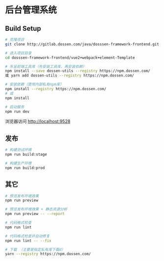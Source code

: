 # 后台管理系统

## Build Setup

```bash
# 克隆项目
git clone http://gitlab.dossen.com/java/dosssen-framework-frontend.git

# 进入项目目录
cd dosssen-framework-frontend/vue2+webpack+element-Template

# 东呈前端工具库（先安装工具库，再安装依赖）
npm install --save dossen-utils --registry https://npm.dossen.com/
或 yarn add dossen-utils --registry https://npm.dossen.com/

# 安装依赖（使用内部私有npm库）
npm install --registry https://npm.dossen.com/
# 或
npm install

# 启动服务
npm run dev
```

浏览器访问 [http://localhost:9528](http://localhost:9528)

## 发布

```bash
# 构建测试环境
npm run build:stage

# 构建生产环境
npm run build:prod
```

## 其它

```bash
# 预览发布环境效果
npm run preview

# 预览发布环境效果 + 静态资源分析
npm run preview -- --report

# 代码格式检查
npm run lint

# 代码格式检查并自动修复
npm run lint -- --fix

# 下载 （主要是指定私有库下载d）
yarn --registry https://npm.dossen.com/
```
